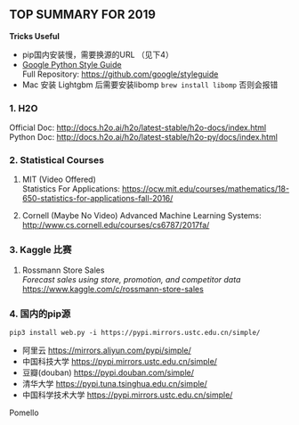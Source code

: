 ## TOP SUMMARY FOR 2019
**Tricks Useful**  
- pip国内安装慢，需要换源的URL （见下4）
- [Google Python Style Guide](https://google.github.io/styleguide/pyguide.html)  
  Full Repository: https://github.com/google/styleguide
- Mac 安装 Lightgbm 后需要安装libomp `brew install libomp`  否则会报错  



### 1. H2O
Official Doc: http://docs.h2o.ai/h2o/latest-stable/h2o-docs/index.html    
Python Doc: http://docs.h2o.ai/h2o/latest-stable/h2o-py/docs/index.html  

### 2. Statistical Courses
1. MIT (Video Offered)  
   Statistics For Applications: https://ocw.mit.edu/courses/mathematics/18-650-statistics-for-applications-fall-2016/

2. Cornell (Maybe No Video)
   Advanced Machine Learning Systems: http://www.cs.cornell.edu/courses/cs6787/2017fa/

### 3. Kaggle 比赛
1. Rossmann Store Sales  
_Forecast sales using store, promotion, and competitor data_  
https://www.kaggle.com/c/rossmann-store-sales  



### 4. 国内的pip源
`pip3 install web.py -i https://pypi.mirrors.ustc.edu.cn/simple/`

- 阿里云 https://mirrors.aliyun.com/pypi/simple/
- 中国科技大学 https://pypi.mirrors.ustc.edu.cn/simple/ 
- 豆瓣(douban) https://pypi.douban.com/simple/ 
- 清华大学 https://pypi.tuna.tsinghua.edu.cn/simple/
- 中国科学技术大学 https://pypi.mirrors.ustc.edu.cn/simple/


Pomello
